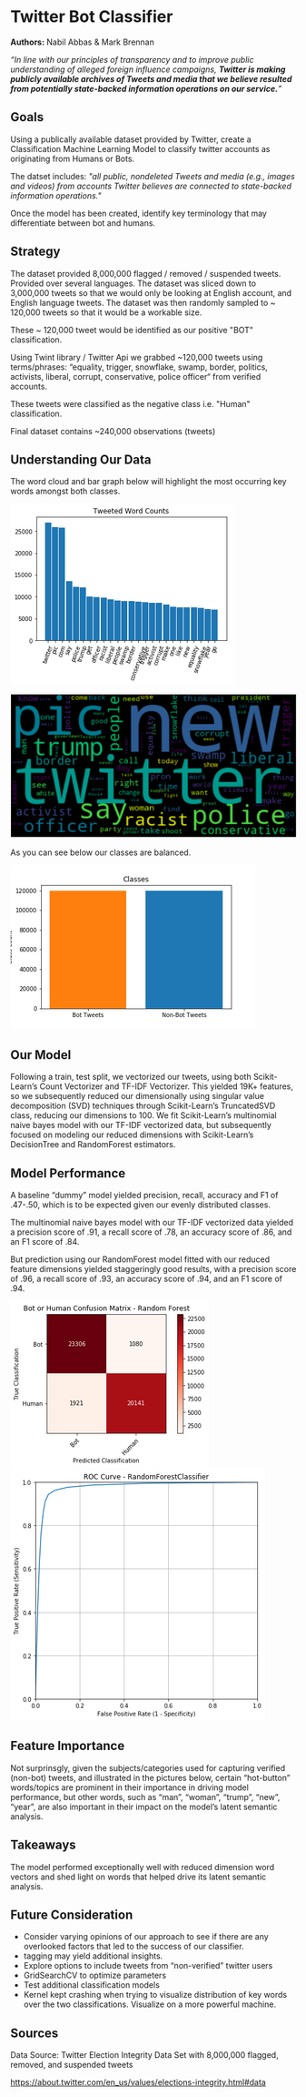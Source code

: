 # Twitter Bot Classifier

**Authors:** Nabil Abbas & Mark Brennan

*“In line with our principles of transparency and to improve public understanding of alleged foreign influence campaigns, **Twitter is making publicly available archives of Tweets and media that we believe resulted from potentially state-backed information operations on our service.**”*

## Goals

Using a publically available dataset provided by Twitter, create a Classification Machine Learning Model to classify twitter accounts as originating from Humans or Bots.  

The datset includes: *"all public, nondeleted Tweets and media (e.g., images and videos) from accounts Twitter believes are connected to state-backed information operations."*

Once the model has been created, identify key terminology that may differentiate between bot and humans.

## Strategy

The dataset provided 8,000,000 flagged / removed / suspended tweets.  Provided over several languages.  The dataset was sliced down to 3,000,000 tweets so that we would only be looking at English account, and English language tweets.  The dataset was then randomly sampled to ~ 120,000 tweets so that it would be a workable size.

These ~ 120,000 tweet would be identified as our positive "BOT" classification.

Using Twint library / Twitter Api we grabbed ~120,000 tweets using  terms/phrases: “equality, trigger, snowflake, swamp, border, politics, activists, liberal, corrupt, conservative, police officer“ from verified accounts.

These tweets were classified as the negative class i.e. "Human" classification.

Final dataset contains ~240,000 observations (tweets)

## Understanding Our Data

The word cloud and bar graph below will highlight the most occurring key words amongst both classes.

![](/plots/tweeted_word_counts.png)


![](/plots/word_count_cloud.png)

As you can see below our classes are balanced.

![](/plots/class_count.png) 

## Our Model
Following a train, test split, we vectorized our tweets, using both Scikit-Learn’s Count Vectorizer and TF-IDF Vectorizer.  This yielded 19K+ features, so we subsequently reduced our dimensionally using singular value decomposition (SVD) techniques through Scikit-Learn’s TruncatedSVD class, reducing our dimensions to 100.
We fit Scikit-Learn’s  multinomial naive bayes model with our TF-IDF vectorized data, but subsequently focused on modeling our reduced dimensions with Scikit-Learn’s DecisionTree and RandomForest estimators.
## Model Performance
A baseline “dummy” model yielded precision, recall, accuracy and F1 of .47-.50, which is to be expected given our evenly distributed classes.

The multinomial naive bayes model with our TF-IDF vectorized data yielded a precision score of .91, a recall score of .78, an accuracy score of .86, and an F1 score of .84.

But prediction using our RandomForest model fitted with our reduced feature dimensions yielded staggeringly good results, with a precision score of .96, a recall score of .93, an accuracy score of .94, and an F1 score of .94.

![](/plots/RF_Confusion.png)
![](/plots/ROC_RF.png)

## Feature Importance
Not surprinsgly, given the subjects/categories used for capturing verified (non-bot) tweets, and illustrated in the pictures below, certain “hot-button” words/topics are prominent in their importance in driving model performance, but other words, such as “man”, “woman”, “trump”, “new”, “year”, are also important in their impact on the model’s latent semantic analysis.
## Takeaways
The model performed exceptionally well with reduced dimension word vectors and shed light on words that helped drive its latent semantic analysis.
## Future Consideration
- Consider varying opinions of our approach to see if there are any overlooked factors that led to the success of our classifier.
- tagging may yield additional insights.
- Explore options to include tweets from “non-verified” twitter users
- GridSearchCV to optimize parameters
- Test additional classification models
-  Kernel kept crashing when trying to visualize distribution of key words over the two classifications. Visualize on a more powerful machine.

## Sources
Data Source: Twitter Election Integrity Data Set with 8,000,000 flagged, removed, and suspended tweets

https://about.twitter.com/en_us/values/elections-integrity.html#data
